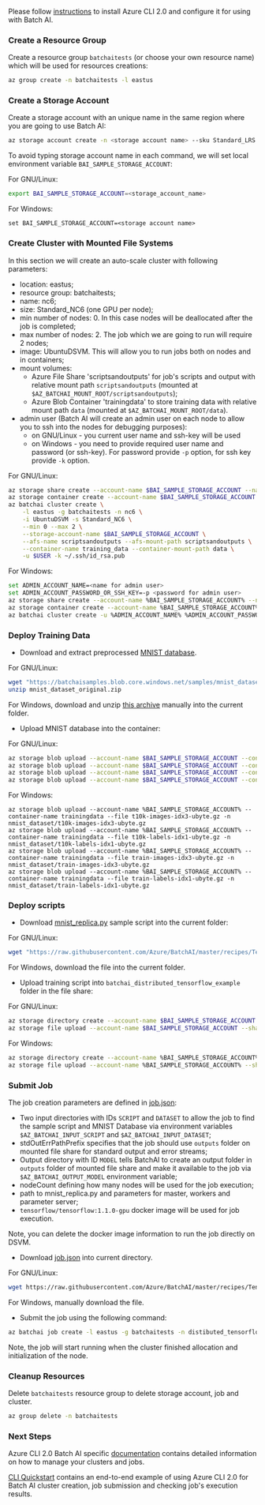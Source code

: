 Please follow [instructions](/documentation/using-azure-cli-20.md) to install Azure CLI 2.0 and configure it for using with Batch AI.

### Create a Resource Group

Create a resource group ```batchaitests``` (or choose your own resource name) which will be used for resources creations:

```sh
az group create -n batchaitests -l eastus
```

### Create a Storage Account

Create a storage account with an unique name in the same region where you are going to use Batch AI:

```sh
az storage account create -n <storage account name> --sku Standard_LRS -l eastus -g batchaitests
```

To avoid typing storage account name in each command, we will set local environment variable `BAI_SAMPLE_STORAGE_ACCOUNT`:

For GNU/Linux:
```sh
export BAI_SAMPLE_STORAGE_ACCOUNT=<storage_account_name>
```

For Windows:
```
set BAI_SAMPLE_STORAGE_ACCOUNT=<storage account name>
```

### Create Cluster with Mounted File Systems

In this section we will create an auto-scale cluster with following parameters:

- location: eastus;
- resource group: batchaitests;
- name: nc6;
- size: Standard_NC6 (one GPU per node);
- min number of nodes: 0. In this case nodes will be deallocated after the job is completed;
- max number of nodes: 2. The job which we are going to run will require 2 nodes;
- image: UbuntuDSVM. This will allow you to run jobs both on nodes and in containers;
- mount volumes:
    - Azure File Share 'scriptsandoutputs' for job's scripts and output with relative mount path `scriptsandoutputs` (mounted at `$AZ_BATCHAI_MOUNT_ROOT/scriptsandoutputs`);
    - Azure Blob Container 'trainingdata' to store training data with relative mount path `data` (mounted at `$AZ_BATCHAI_MOUNT_ROOT/data`).
- admin user (Batch AI will create an admin user on each node to allow you to ssh into the nodes for debugging purposes):
    - on GNU/Linux - you current user name and ssh-key will be used
    - on Windows - you need to provide required user name and password (or ssh-key). For password provide `-p` option,
    for ssh key provide `-k` option.     
    
For GNU/Linux:

```sh
az storage share create --account-name $BAI_SAMPLE_STORAGE_ACCOUNT --name scriptsandoutputs
az storage container create --account-name $BAI_SAMPLE_STORAGE_ACCOUNT --name trainingdata
az batchai cluster create \
    -l eastus -g batchaitests -n nc6 \
    -i UbuntuDSVM -s Standard_NC6 \
    --min 0 --max 2 \
    --storage-account-name $BAI_SAMPLE_STORAGE_ACCOUNT \
    --afs-name scriptsandoutputs --afs-mount-path scriptsandoutputs \
    --container-name training_data --container-mount-path data \
    -u $USER -k ~/.ssh/id_rsa.pub
```

For Windows:

```sh
set ADMIN_ACCOUNT_NAME=<name for admin user>
set ADMIN_ACCOUNT_PASSWORD_OR_SSH_KEY=-p <password for admin user>
az storage share create --account-name %BAI_SAMPLE_STORAGE_ACCOUNT% --name scriptsandoutputs
az storage container create --account-name %BAI_SAMPLE_STORAGE_ACCOUNT% --name trainingdata
az batchai cluster create -u %ADMIN_ACCOUNT_NAME% %ADMIN_ACCOUNT_PASSWORD_OR_SSH_KEY% --storage-account-name %BAI_SAMPLE_STORAGE_ACCOUNT% -l eastus -g batchaitests -n nc6 -i UbuntuDSVM -s Standard_NC6 --min 0 --max 2 --storage-account-name <storage account name> --afs-name scriptsandoutputs --afs-mount-path scriptsandoutputs --container-name training_data -container-mount-path data
```

### Deploy Training Data

- Download and extract preprocessed [MNIST database](https://batchaisamples.blob.core.windows.net/samples/mnist_dataset_original.zip?st=2017-09-29T18%3A29%3A00Z&se=2099-12-31T08%3A00%3A00Z&sp=rl&sv=2016-05-31&sr=b&sig=Qc1RA3zsXIP4oeioXutkL1PXIrHJO0pHJlppS2rID3I%3D).

For GNU/Linux:

```sh
wget "https://batchaisamples.blob.core.windows.net/samples/mnist_dataset_original.zip?st=2017-09-29T18%3A29%3A00Z&se=2099-12-31T08%3A00%3A00Z&sp=rl&sv=2016-05-31&sr=b&sig=Qc1RA3zsXIP4oeioXutkL1PXIrHJO0pHJlppS2rID3I%3D" -O mnist_dataset_original.zip
unzip mnist_dataset_original.zip
```

For Windows, download and unzip [this archive](https://batchaisamples.blob.core.windows.net/samples/mnist_dataset_original.zip?st=2017-09-29T18%3A29%3A00Z&se=2099-12-31T08%3A00%3A00Z&sp=rl&sv=2016-05-31&sr=b&sig=Qc1RA3zsXIP4oeioXutkL1PXIrHJO0pHJlppS2rID3I%3D) manually into the current folder.

- Upload MNIST database into the container:

For GNU/Linux:
```sh
az storage blob upload --account-name $BAI_SAMPLE_STORAGE_ACCOUNT --container-name trainingdata --file t10k-images-idx3-ubyte.gz -n nmist_dataset/t10k-images-idx3-ubyte.gz
az storage blob upload --account-name $BAI_SAMPLE_STORAGE_ACCOUNT --container-name trainingdata --file t10k-labels-idx1-ubyte.gz -n nmist_dataset/t10k-labels-idx1-ubyte.gz
az storage blob upload --account-name $BAI_SAMPLE_STORAGE_ACCOUNT --container-name trainingdata --file train-images-idx3-ubyte.gz -n nmist_dataset/train-images-idx3-ubyte.gz
az storage blob upload --account-name $BAI_SAMPLE_STORAGE_ACCOUNT --container-name trainingdata --file train-labels-idx1-ubyte.gz -n nmist_dataset/train-labels-idx1-ubyte.gz
```

For Windows:
```
az storage blob upload --account-name %BAI_SAMPLE_STORAGE_ACCOUNT% --container-name trainingdata --file t10k-images-idx3-ubyte.gz -n nmist_dataset/t10k-images-idx3-ubyte.gz
az storage blob upload --account-name %BAI_SAMPLE_STORAGE_ACCOUNT% --container-name trainingdata --file t10k-labels-idx1-ubyte.gz -n nmist_dataset/t10k-labels-idx1-ubyte.gz
az storage blob upload --account-name %BAI_SAMPLE_STORAGE_ACCOUNT% --container-name trainingdata --file train-images-idx3-ubyte.gz -n nmist_dataset/train-images-idx3-ubyte.gz
az storage blob upload --account-name %BAI_SAMPLE_STORAGE_ACCOUNT% --container-name trainingdata --file train-labels-idx1-ubyte.gz -n nmist_dataset/train-labels-idx1-ubyte.gz

```

### Deploy scripts

- Download [mnist_replica.py](https://raw.githubusercontent.com/Azure/BatchAI/master/recipes/TensorFlow/TensorFlow-GPU-Distributed/mnist_replica.py?token=AcZzrcpJGDHCUzsCyjlWiKVNfBuDdkqwks5Z4dPrwA%3D%3D) sample script into the current folder:

For GNU/Linux:

```sh
wget "https://raw.githubusercontent.com/Azure/BatchAI/master/recipes/TensorFlow/TensorFlow-GPU-Distributed/mnist_replica.py?token=AcZzrcpJGDHCUzsCyjlWiKVNfBuDdkqwks5Z4dPrwA%3D%3D" -O mnist_replica.py
```

For Windows, download the file into the current folder.

- Upload training script into `batchai_distributed_tensorflow_example` folder in the file share:

For GNU/Linux:
```sh
az storage directory create --account-name $BAI_SAMPLE_STORAGE_ACCOUNT --share-name scriptsandoutputs --name bai_distributed_tensorflow_example
az storage file upload --account-name $BAI_SAMPLE_STORAGE_ACCOUNT --share-name scriptsandoutputs --source mnist_replica.py --path bai_distributed_tensorflow_example
```

For Windows:
```sh
az storage directory create --account-name %BAI_SAMPLE_STORAGE_ACCOUNT% --share-name scriptsandoutputs --name bai_distributed_tensorflow_example
az storage file upload --account-name %BAI_SAMPLE_STORAGE_ACCOUNT% --share-name scriptsandoutputs --source mnist_replica.py --path bai_distributed_tensorflow_example
```

### Submit Job

The job creation parameters are defined in [job.json](./job.json):

- Two input directories with IDs `SCRIPT` and `DATASET` to allow the job to find the sample script and MNIST Database via environment variables `$AZ_BATCHAI_INPUT_SCRIPT` and `$AZ_BATCHAI_INPUT_DATASET`;
- stdOutErrPathPrefix specifies that the job should use `outputs` folder on mounted file share for standard output and error streams;
- Output directory with ID `MODEL` tells BatchAI to create an output folder in `outputs` folder of mounted file share and make it available to the job via `$AZ_BATCHAI_OUTPUT_MODEL` environment variable;
- nodeCount defining how many nodes will be used for the job execution;
- path to mnist_replica.py and parameters for master, workers and parameter server;
- ```tensorflow/tensorflow:1.1.0-gpu``` docker image will be used for job execution.

Note, you can delete the docker image information to run the job directly on DSVM.

- Download [job.json](./job.json) into current directory.

For GNU/Linux:
```sh
wget https://raw.githubusercontent.com/Azure/BatchAI/master/recipes/TensorFlow/TensorFlow-GPU-Distributed/job.json
```
For Windows, manually download the file.

- Submit the job using the following command:

```sh
az batchai job create -l eastus -g batchaitests -n distibuted_tensorflow -r nc6 -c job.json
```

Note, the job will start running when the cluster finished allocation and initialization of the node.

### Cleanup Resources

Delete `batchaitests` resource group to delete storage account, job and cluster.

```sh
az group delete -n batchaitests
```
### Next Steps

Azure CLI 2.0 Batch AI specific [documentation](/documentation/using-azure-cli-20.md) contains detailed information on
how to manage your clusters and jobs.

[CLI Quickstart](https://docs.microsoft.com/en-us/azure/batch-ai/quickstart-cli) contains an end-to-end example of using
Azure CLI 2.0 for Batch AI cluster creation, job submission and checking job's execution results.